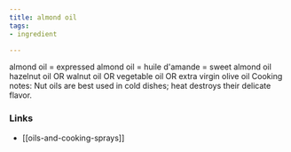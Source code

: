```yaml
---
title: almond oil
tags:
- ingredient

---
```

almond oil = expressed almond oil = huile d'amande = sweet almond oil hazelnut oil OR walnut oil OR vegetable oil OR extra virgin olive oil Cooking notes: Nut oils are best used in cold dishes; heat destroys their delicate flavor.

### Links

* [[oils-and-cooking-sprays]]
